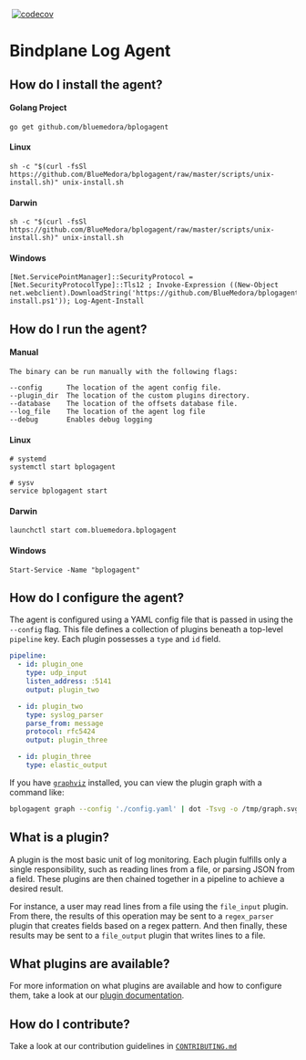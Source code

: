 [![<BlueMedora>](https://circleci.com/gh/BlueMedora/bplogagent.svg?style=shield&circle-token=b3a927f2797a62157b99f1e592edc0b14b764e8c)](https://app.circleci.com/pipelines/github/BlueMedora/bplogagent)
[![codecov](https://codecov.io/gh/BlueMedora/bplogagent/branch/master/graph/badge.svg?token=MvU9xtiqxd)](https://codecov.io/gh/BlueMedora/bplogagent)

# Bindplane Log Agent

## How do I install the agent?
#### Golang Project
```shell
go get github.com/bluemedora/bplogagent
```
#### Linux
```shell
sh -c "$(curl -fsSl https://github.com/BlueMedora/bplogagent/raw/master/scripts/unix-install.sh)" unix-install.sh
```
#### Darwin
```shell
sh -c "$(curl -fsSl https://github.com/BlueMedora/bplogagent/raw/master/scripts/unix-install.sh)" unix-install.sh
```
#### Windows
```pwsh
[Net.ServicePointManager]::SecurityProtocol = [Net.SecurityProtocolType]::Tls12 ; Invoke-Expression ((New-Object net.webclient).DownloadString('https://github.com/BlueMedora/bplogagent/raw/master/scripts/windows-install.ps1')); Log-Agent-Install
```

## How do I run the agent?
#### Manual
```
The binary can be run manually with the following flags:

--config      The location of the agent config file.
--plugin_dir  The location of the custom plugins directory.
--database    The location of the offsets database file.
--log_file    The location of the agent log file
--debug       Enables debug logging
```
#### Linux
```shell
# systemd
systemctl start bplogagent

# sysv
service bplogagent start
```
#### Darwin
```shell
launchctl start com.bluemedora.bplogagent
```
#### Windows
```pwsh
Start-Service -Name "bplogagent"
```

## How do I configure the agent?
The agent is configured using a YAML config file that is passed in using the `--config` flag. This file defines a collection of plugins beneath a top-level `pipeline` key. Each plugin possesses a `type` and `id` field.

```yaml
pipeline:
  - id: plugin_one
    type: udp_input
    listen_address: :5141
    output: plugin_two

  - id: plugin_two
    type: syslog_parser
    parse_from: message
    protocol: rfc5424
    output: plugin_three

  - id: plugin_three
    type: elastic_output
```

If you have [`graphviz`](https://graphviz.org/) installed, you can view the plugin graph with a command like:
```bash
bplogagent graph --config './config.yaml' | dot -Tsvg -o /tmp/graph.svg && open /tmp/graph.svg
```

## What is a plugin?
A plugin is the most basic unit of log monitoring. Each plugin fulfills only a single responsibility, such as reading lines from a file, or parsing JSON from a field. These plugins are then chained together in a pipeline to achieve a desired result.

For instance, a user may read lines from a file using the `file_input` plugin. From there, the results of this operation may be sent to a `regex_parser` plugin that creates fields based on a regex pattern. And then finally, these results may be sent to a `file_output` plugin that writes lines to a file.

## What plugins are available?
For more information on what plugins are available and how to configure them, take a look at our [plugin documentation](https://github.com/bluemedora/bplogagent-docs).

## How do I contribute?

Take a look at our contribution guidelines in [`CONTRIBUTING.md`](./CONTRIBUTING.md)
